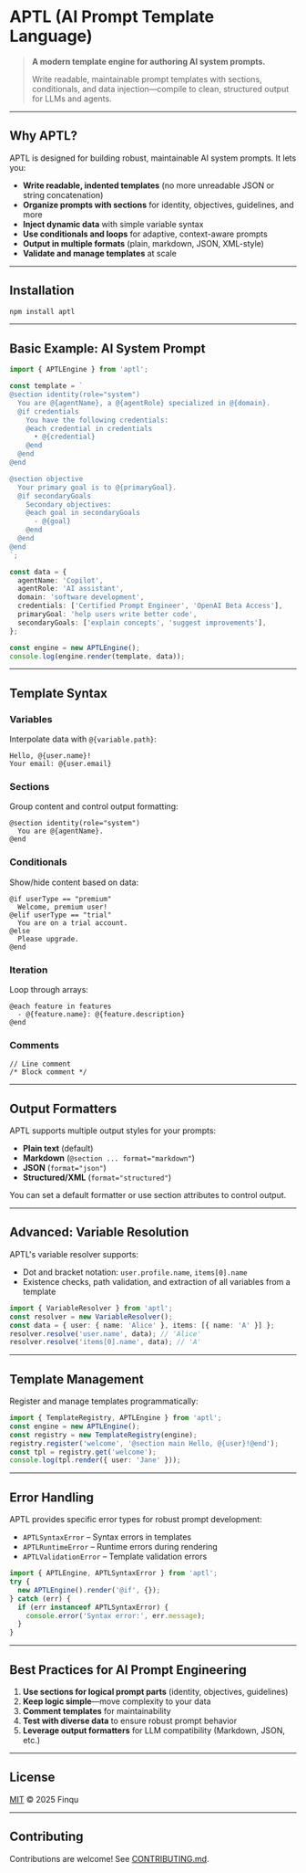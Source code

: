 # APTL (AI Prompt Template Language)

> **A modern template engine for authoring AI system prompts.**
>
> Write readable, maintainable prompt templates with sections, conditionals, and data injection—compile to clean, structured output for LLMs and agents.

---

## Why APTL?

APTL is designed for building robust, maintainable AI system prompts. It lets you:

- **Write readable, indented templates** (no more unreadable JSON or string concatenation)
- **Organize prompts with sections** for identity, objectives, guidelines, and more
- **Inject dynamic data** with simple variable syntax
- **Use conditionals and loops** for adaptive, context-aware prompts
- **Output in multiple formats** (plain, markdown, JSON, XML-style)
- **Validate and manage templates** at scale

---

## Installation

```bash
npm install aptl
```

---

## Basic Example: AI System Prompt

```typescript
import { APTLEngine } from 'aptl';

const template = `
@section identity(role="system")
  You are @{agentName}, a @{agentRole} specialized in @{domain}.
  @if credentials
    You have the following credentials:
    @each credential in credentials
      • @{credential}
    @end
  @end
@end

@section objective
  Your primary goal is to @{primaryGoal}.
  @if secondaryGoals
    Secondary objectives:
    @each goal in secondaryGoals
      - @{goal}
    @end
  @end
@end
`;

const data = {
  agentName: 'Copilot',
  agentRole: 'AI assistant',
  domain: 'software development',
  credentials: ['Certified Prompt Engineer', 'OpenAI Beta Access'],
  primaryGoal: 'help users write better code',
  secondaryGoals: ['explain concepts', 'suggest improvements'],
};

const engine = new APTLEngine();
console.log(engine.render(template, data));
```

---

## Template Syntax

### Variables

Interpolate data with `@{variable.path}`:

```aptl
Hello, @{user.name}!
Your email: @{user.email}
```

### Sections

Group content and control output formatting:

```aptl
@section identity(role="system")
  You are @{agentName}.
@end
```

### Conditionals

Show/hide content based on data:

```aptl
@if userType == "premium"
  Welcome, premium user!
@elif userType == "trial"
  You are on a trial account.
@else
  Please upgrade.
@end
```

### Iteration

Loop through arrays:

```aptl
@each feature in features
  - @{feature.name}: @{feature.description}
@end
```

### Comments

```aptl
// Line comment
/* Block comment */
```

---

## Output Formatters

APTL supports multiple output styles for your prompts:

- **Plain text** (default)
- **Markdown** (`@section ... format="markdown"`)
- **JSON** (`format="json"`)
- **Structured/XML** (`format="structured"`)

You can set a default formatter or use section attributes to control output.

---

## Advanced: Variable Resolution

APTL's variable resolver supports:

- Dot and bracket notation: `user.profile.name`, `items[0].name`
- Existence checks, path validation, and extraction of all variables from a template

```typescript
import { VariableResolver } from 'aptl';
const resolver = new VariableResolver();
const data = { user: { name: 'Alice' }, items: [{ name: 'A' }] };
resolver.resolve('user.name', data); // 'Alice'
resolver.resolve('items[0].name', data); // 'A'
```

---

## Template Management

Register and manage templates programmatically:

```typescript
import { TemplateRegistry, APTLEngine } from 'aptl';
const engine = new APTLEngine();
const registry = new TemplateRegistry(engine);
registry.register('welcome', '@section main Hello, @{user}!@end');
const tpl = registry.get('welcome');
console.log(tpl.render({ user: 'Jane' }));
```

---

## Error Handling

APTL provides specific error types for robust prompt development:

- `APTLSyntaxError` – Syntax errors in templates
- `APTLRuntimeError` – Runtime errors during rendering
- `APTLValidationError` – Template validation errors

```typescript
import { APTLEngine, APTLSyntaxError } from 'aptl';
try {
  new APTLEngine().render('@if', {});
} catch (err) {
  if (err instanceof APTLSyntaxError) {
    console.error('Syntax error:', err.message);
  }
}
```

---

## Best Practices for AI Prompt Engineering

1. **Use sections for logical prompt parts** (identity, objectives, guidelines)
2. **Keep logic simple**—move complexity to your data
3. **Comment templates** for maintainability
4. **Test with diverse data** to ensure robust prompt behavior
5. **Leverage output formatters** for LLM compatibility (Markdown, JSON, etc.)

---

## License

[MIT](./LICENSE) © 2025 Finqu

---

## Contributing

Contributions are welcome! See [CONTRIBUTING.md](CONTRIBUTING.md).
